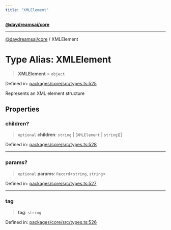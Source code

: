 ```yaml
---
title: "XMLElement"
---
```


[**@daydreamsai/core**](./api-reference.md)

***

[@daydreamsai/core](./api-reference.md) / XMLElement

# Type Alias: XMLElement

> **XMLElement** = `object`

Defined in: [packages/core/src/types.ts:525](https://github.com/dojoengine/daydreams/blob/cade502c379b7b9e103832026447c86310638fce/packages/core/src/types.ts#L525)

Represents an XML element structure

## Properties

### children?

> `optional` **children**: `string` \| (`XMLElement` \| `string`)[]

Defined in: [packages/core/src/types.ts:528](https://github.com/dojoengine/daydreams/blob/cade502c379b7b9e103832026447c86310638fce/packages/core/src/types.ts#L528)

***

### params?

> `optional` **params**: `Record`\<`string`, `string`\>

Defined in: [packages/core/src/types.ts:527](https://github.com/dojoengine/daydreams/blob/cade502c379b7b9e103832026447c86310638fce/packages/core/src/types.ts#L527)

***

### tag

> **tag**: `string`

Defined in: [packages/core/src/types.ts:526](https://github.com/dojoengine/daydreams/blob/cade502c379b7b9e103832026447c86310638fce/packages/core/src/types.ts#L526)
